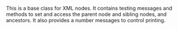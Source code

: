 This is a base class for XML nodes. It contains testing messages and methods to set and access the parent node and sibling nodes, and ancestors. It also provides a number messages to control printing.